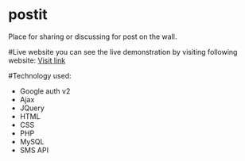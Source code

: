 # postit
 Place for sharing or discussing for post on the wall.


#Live website
 you can see the live demonstration by visiting following website:
 <a href="http://proshop.likesyou.org" target="_blank">Visit link</a>
  
#Technology used:
  <ul>
  <li>Google auth v2</li>
  <li>Ajax</li>
  <li>JQuery</li>
  <li>HTML</li>
  <li>CSS</li>
  <li>PHP</li>
  <li>MySQL</li>
  <li>SMS API</li>

